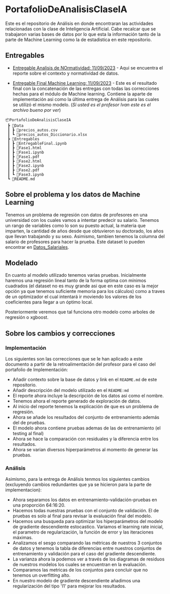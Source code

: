 # PortafolioDeAnalisisClaseIA

Este es el repositorio de Análisis en donde encontraran las actividades relacionadas con la clase de Inteligencia Artificial. Cabe recalcar que se trabajaron varias bases de datos por lo que esta la información tanto de la parte de Machine Learning como la de estadistica en este repositorio. 

## Entregables

- [Entregable Analisis de NOrmatividad: 11/09/2023](Entregables/AnalisisNormatividad.ipynb) - Aqui se encuentra el reporte sobre el contexto y normatividad de datos. 

- [Entregable Final Machine Learning: 11/09/2023](Entregables/EntregableFinal.ipynb) - Este es el resultado final con la concatenación de las entregas con todas las correcciones hechas para el módulo de Machine learning. Contiene la aparte de implementación asi como la última entrega de Análisis para las cuales se utilizó el mismo modelo. (*Si usted es el profesor Ivan este es el archivo bueno por ver*)


```
📦PortafolioDeAnalisisClaseIA
 ┣ 📂Data
 ┃ ┣ 📜precios_autos.csv
 ┃ ┗ 📜precios_autos_Diccionario.xlsx
 ┣ 📂Entregables
 ┃ ┣ 📜EntregableFinal.ipynb
 ┃ ┣ 📜Fase1.html
 ┃ ┣ 📜Fase1.ipynb
 ┃ ┣ 📜Fase1.pdf
 ┃ ┣ 📜Fase2.html
 ┃ ┣ 📜Fase2.ipynb
 ┃ ┣ 📜Fase2.pdf
 ┃ ┗ 📜Fase3.ipynb
 ┗ 📜README.md
```

## Sobre el problema y los datos de Machine Learning

Tenemos un  problema de regresión con datos de profesores en una universidad con los cuales vamos a intentar predecir su salario. Tenemos un rango de variables como lo son su puesto actual, la materia que imparten, la cantidad de años desde que obtuvieron su doctorado, los años que llevan trabajando y su sexo. Asimismo, tambien tenemos la columna del salario de profesores para hacer la prueba. Este dataset lo pueden encontrar en [Datos_Salariales](Data/salary.csv).

## Modelado

En cuanto al modelo utilizado tenemos varias pruebas. Inicialmente haremos una regresión lineal tanto de la forma optima con mínimos cuadrados (el dataset no es muy grande asi que en este caso es la mejor opción ya que tenemos suficiente memoria para los cálculos) como a traves de un optimizador el cual intentará ir moviendo los valores de los coeficientes para llegar a un óptimo local.  

Posteriormente veremos que tal funciona otro modelo como arboles de regresión o xgboost. 

## Sobre los cambios y correcciones

### Implementación
Los siguientes son las correcciones que se le han aplicado a este documento a partir de la retroalimentación del profesor para el caso del portafolio de Implementación:

 - Añadir contexto sobre la base de datos y link en el `README.md` de este repositorio.
 - Añadir descripción del modelo utilizado en el `README:md`
 - El reporte ahora incluye la descripción de los datos asi como el nombre. 
 - Tenemos ahora el reporte generado de exploración de datos. 
 - Al inicio del reporte tenemos la explicación de que es un problema de regresión. 
 - Ahora se añade los resultados del conjunto de entrenamiento además del de pruebas.
 - El modelo ahora contiene pruebas ademas de las de entrenamiento (el testing al final)
 - Ahora se hace la comparación con residuales y la diferencia entre los resultados. 
 - Ahora se varian diversos hiperparámetros al momento de generar las pruebas. 

### Análisis
Asimismo, para la entrega de Análisis tenmos los siguientes cambios (excluyendo cambios redundantes que ya se hicieron para la parte de implementacion):

 - Ahora separamos los datos en entrenamiento-validación-pruebas en una proporción 64:16:20. 
 - Hacemos todas nuestras pruebas con el conjunto de validación. El de pruebas es solo al final para revisar la evaluación final del modelo. 
 - Hacemos una busqueda para optimizar los hiperparámetros del modelo de gradiente descendiente estocastico. Variamos el learning rate inicial, el parametro de regularización, la función de error y las iteraciones máximas. 
 - Analizamos el sesgo comparando las métricas de nuestros 3 conjuntos de datos y tenemos la tabla de diferencias entre nuestros conjuntos de entrenamiento y validación para el caso del gradiente descendiente. 
 - La varianza ahora la podemos ver a través de los diagramas de residuos de nuestros modelos los cuales se encuentran en la evaluación. 
 - Comparamos las metricas de los conjuntos para concluir que no tenemos un overfitting alto. 
 - En nuestro modelo de gradiente descendiente añadimos una regularización del tipo 'l1' para mejorar los resultados. 
 

